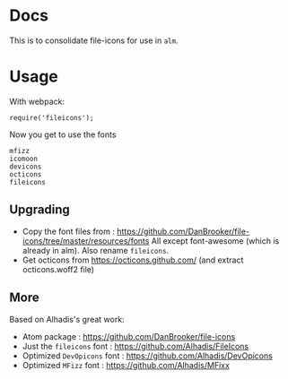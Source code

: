 # Docs
This is to consolidate file-icons for use in `alm`.

# Usage
With webpack:

```
require('fileicons');
```
Now you get to use the fonts
```
mfizz
icomoon
devicons
octicons
fileicons
```

## Upgrading
* Copy the font files from : https://github.com/DanBrooker/file-icons/tree/master/resources/fonts
All except font-awesome (which is already in alm). Also rename `fileicons`.
* Get octicons from https://octicons.github.com/ (and extract octicons.woff2 file)

## More

Based on Alhadis's great work:

* Atom package : https://github.com/DanBrooker/file-icons
* Just the `fileicons` font : https://github.com/Alhadis/FileIcons
* Optimized `DevOpicons` font : https://github.com/Alhadis/DevOpicons
* Optimized `MFizz` font : https://github.com/Alhadis/MFixx
